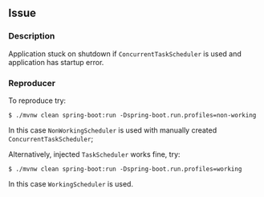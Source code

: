 ## Issue

### Description

Application stuck on shutdown if `ConcurrentTaskScheduler` is used and application has startup error.

### Reproducer

To reproduce try:

`$ ./mvnw clean spring-boot:run -Dspring-boot.run.profiles=non-working`

In this case `NonWorkingScheduler` is used with manually created `ConcurrentTaskScheduler`;

Alternatively, injected `TaskScheduler` works fine, try:

`$ ./mvnw clean spring-boot:run -Dspring-boot.run.profiles=working`

In this case `WorkingScheduler` is used.

